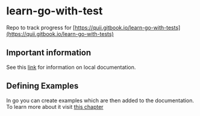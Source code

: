 # learn-go-with-test

Repo to track progress for [https://quii.gitbook.io/learn-go-with-tests](https://quii.gitbook.io/learn-go-with-tests)

## Important information

See this [link](https://quii.gitbook.io/learn-go-with-tests/go-fundamentals/hello-world#go-doc) for information on local documentation.

## Defining Examples

In go you can create examples which are then added to the documentation. To learn more about it visit [this chapter](https://quii.gitbook.io/learn-go-with-tests/go-fundamentals/integers#examples)
